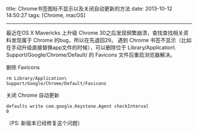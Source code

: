 title: Chrome书签图标不显示以及关闭自动更新的方法
date: 2013-10-12 14:50:27
tags: [Chrome, macOS]

---

最近在OS X Mavericks 上升级 Chrome 30之后发现频繁崩溃，查找查找相关资料发现属于 Chrome 的bug，所以在先退回29。
遇到 Chrome 书签不显示（比如在手动升级直接替换app文件的时候），可以删除位于 Library/Application\ Support/Google/Chrome/Default/ 的 Favicons 文件后重启浏览器解决。

删除 Favicons

<code>rm Library/Application\ Support/Google/Chrome/Default/Favicons</code>

关闭 Chrome 自动更新

<code>defaults write com.google.Keystone.Agent checkInterval 0</code>

（PS: 新版本已经修复这个问题）